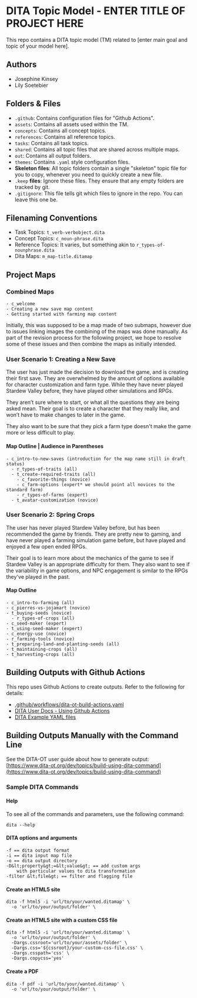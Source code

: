 # DITA Topic Model - ENTER TITLE OF PROJECT HERE

This repo contains a DITA topic model (TM) related to [enter main goal and topic of your model here].

## Authors

- Josephine Kinsey
- Lily Soetebier

## Folders &amp; Files

- `.github`: Contains configuration files for "Github Actions".
- `assets`: Contains all assets used within the TM.
- `concepts`: Contains all concept topics.
- `references`: Contains all reference topics.
- `tasks`: Contains all task topics.
- `shared`: Contains all topic files that are shared across multiple maps.
- `out`: Contains all output folders.
- `themes`: Contains `.yaml` style configuration files.
- **Skeleton files**: All topic folders contain a single "skeleton" topic file for you to copy, whenever you need to quickly create a new file.
- `.keep` **files**: Ignore these files. They ensure that any empty folders are tracked by git. 
- `.gitignore`: This file tells git which files to ignore in the repo. You can leave this one be.

## Filenaming Conventions

- Task Topics: `t_verb-verbobject.dita`
- Concept Topics: `c_noun-phrase.dita`
- Reference Topics: It varies, but something akin to `r_types-of-nounphrase.dita`
- Dita Maps: `m_map-title.ditamap`

## Project Maps
  ### Combined Maps
    - c_welcome
    - Creating a new save map content
    - Getting started with farming map content
  
  Initially, this was supposed to be a map made of two submaps, however due to issues linking images the combining of the maps was done manually. As part of the revision process for the following project, we hope to resolve some of these issues and then combine the maps as initially intended.

  ### User Scenario 1: Creating a New Save
  The user has just made the decision to download the game, and is creating their first save. They are overwhelmed by the amount of options available for character customization and farm type. 
  While they have never played Stardew Valley before, they have played other simulations and RPGs.

  They aren’t sure where to start, or what all the questions they are being asked mean. Their goal is to create a character that they really like, and won’t have to make changes to later in the game. 

  They also want to be sure that they pick a farm type doesn't make the game more or less difficult to play.

  #### Map Outline | Audience in Parentheses
    - c_intro-to-new-saves (introduction for the map name still in draft status)
      - r_types-of-traits (all)
      - t_create-required-traits (all) 
        - c_favorite-things (novice)
        - c_farm-options (expert* we should point all novices to the standard farm)
        - r_types-of-farms (expert)
      - t_avatar-customization (novice)
  ### User Scenario 2: Spring Crops
  The user has never played Stardew Valley before, but has been recommended the game by friends. They are pretty new to gaming, and have never played a farming simulation game before, but have played and enjoyed a few open ended RPGs.

  Their goal is to learn more about the mechanics of the game to see if Stardew Valley is an appropriate difficulty for them. They also want to see if the variability in game options, and NPC engagement is similar to the RPGs they've played in the past.

  #### Map Outline
    - c_intro-to-farming (all)
    - c_pierres-vs-jojamart (novice)
    - t_buying-seeds (novice)
      - r_types-of-crops (all)
    - c_seed-maker (expert)
    - t_using-seed-maker (expert)
    - c_energy-use (novice)
    - r_farming-tools (novice)
    - t_preparing-land-and-planting-seeds (all)
    - t_maintaining-crops (all)
    - t_harvesting-crops (all)

## Building Outputs with Github Actions

This repo uses Github Actions to create outputs. Refer to the following for details: 

- [.github/workflows/dita-ot-build-actions.yaml](.github/workflows/dita-ot-build-actions.yaml)
- [DITA User Docs - Using Github Actions](https://www.dita-ot.org/dev/topics/using-github-actions)
- [DITA Example YAML files](https://github.com/dita-ot/docs/blob/develop/samples/github-actions/build-using-a-project-file.yaml)

## Building Outputs Manually with the Command Line

See the DITA-OT user guide about how to generate output: [https://www.dita-ot.org/dev/topics/build-using-dita-command](https://www.dita-ot.org/dev/topics/build-using-dita-command)

### Sample DITA Commands

#### Help

To see all of the commands and parameters, use the following command:

```
dita --help
```

#### DITA options and arguments

```
-f == dita output format
-i == dita input map file
-o == dita output directory
-D&lt;property&gt;=&lt;value&gt; == add custom args
    with particular values to dita transformation
-filter &lt;file&gt; == filter and flagging file
```

#### Create an HTML5 site

```
dita -f html5 -i 'url/to/your/wanted.ditamap' \
  -o 'url/to/your/output/folder' \
```

#### Create an HTML5 site with a custom CSS file

```
dita -f html5 -i 'url/to/your/wanted.ditamap' \
  -o 'url/to/your/output/folder' \
  -Dargs.cssroot='url/to/your/assets/folder' \
  -Dargs.css='${cssroot}/your-custom-css-file.css' \
  -Dargs.csspath='css' \
  -Dargs.copycss='yes'
```

#### Create a PDF

```
dita -f pdf -i 'url/to/your/wanted.ditamap' \
  -o 'url/to/your/output/folder' \
```


